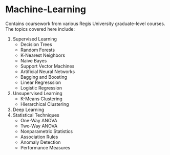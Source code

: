 # Machine-Learning

Contains coursework from various Regis University graduate-level courses. The topics covered here include:

1. Supervised Learning  
    * Decision Trees  
    * Random Forests  
    * K-Nearest Neighbors  
    * Naive Bayes  
    * Support Vector Machines  
    * Artificial Neural Networks  
    * Bagging and Boosting   
    * Linear Regresssion  
    * Logistic Regression  
3. Unsupervised Learning  
    * K-Means Clustering  
    * Hierarchical Clustering  
5. Deep Learning
6. Statistical Techniques  
    * One-Way ANOVA  
    * Two-Way ANOVA  
    * Nonparametric Statistics  
    * Association Rules  
    * Anomaly Detection  
    * Performance Measures  
